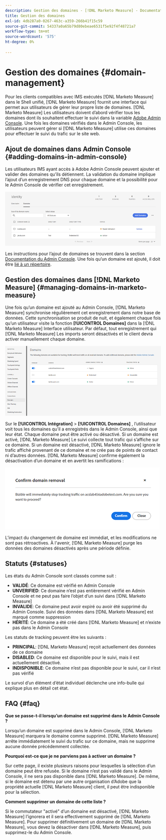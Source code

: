```yaml
---
description: Gestion des domaines - [!DNL Marketo Measure] - Documentation du produit
title: Gestion des domaines
exl-id: 4db287a0-0267-463c-a359-266b41f15c59
source-git-commit: 54337a0a65b79d80ebeae6531f5e92f4f48721a7
workflow-type: tm+mt
source-wordcount: '575'
ht-degree: 0%

---
```


# Gestion des domaines {#domain-management}

Pour les clients compatibles avec IMS exécutés [!DNL Marketo Measure] dans le Shell unifié, [!DNL Marketo Measure] fournit une interface qui permet aux utilisateurs de gérer leur propre liste de domaines. [!DNL Marketo Measure] Les utilisateurs doivent d’abord vérifier tous les domaines dont ils souhaitent effectuer le suivi dans la variable [Adobe Admin Console](https://adminconsole.adobe.com/). Une fois les domaines vérifiés dans le Admin Console, les utilisateurs peuvent gérer si [!DNL Marketo Measure] utilise ces domaines pour effectuer le suivi du trafic sur le site web.

## Ajout de domaines dans Admin Console {#adding-domains-in-admin-console}

Les utilisateurs IMS ayant accès à Adobe Admin Console peuvent ajouter et valider des domaines qu’ils détiennent. La validation du domaine implique l’ajout d’un enregistrement DNS pour chaque domaine et la possibilité pour le Admin Console de vérifier cet enregistrement.

![](assets/domain-management-1.png)

Les instructions pour l’ajout de domaines se trouvent dans la section [Documentation du Admin Console](https://helpx.adobe.com/enterprise/using/set-up-identity.html#setup-domains). Une fois qu’un domaine est ajouté, il doit être [lié à un répertoire](https://helpx.adobe.com/enterprise/using/set-up-identity.html#link-domains-to-directories).

## Gestion des domaines dans [!DNL Marketo Measure] {#managing-domains-in-marketo-measure}

Une fois qu’un domaine est ajouté au Admin Console, [!DNL Marketo Measure] synchronise régulièrement cet enregistrement dans notre base de données. Cette synchronisation se produit de nuit, et également chaque fois qu’un utilisateur visite la fonction **[!UICONTROL Domaines]** dans la [!DNL Marketo Measure] Interface utilisateur. Par défaut, tout enregistrement qui [!DNL Marketo Measure] Les imports seront désactivés et le client devra activer manuellement chaque domaine.

![](assets/domain-management-2.png)

Sur le **[!UICONTROL Intégration]** > **[!UICONTROL Domaines]** , l’utilisateur voit tous les domaines qu’il a enregistrés dans le Admin Console, ainsi que leur état. Chaque domaine peut être activé ou désactivé. Si un domaine est activé, [!DNL Marketo Measure] Le suivi collecte tout trafic qui s’affiche sur ce domaine. Si un domaine est désactivé, [!DNL Marketo Measure] ignore le trafic affiché provenant de ce domaine et ne crée pas de points de contact ni d’autres données. [!DNL Marketo Measure] confirme également la désactivation d’un domaine et en avertit les ramifications :

![](assets/domain-management-3.png)

L’impact du changement de domaine est immédiat, et les modifications ne sont pas rétroactives. À l&#39;avenir, [!DNL Marketo Measure] purge les données des domaines désactivés après une période définie.

## Statuts {#statuses}

Les états du Admin Console sont classés comme suit :

* **VALIDÉ**: Ce domaine est vérifié en Admin Console
* **UNVERIFIED**: Ce domaine n’est pas entièrement vérifié en Admin Console et ne peut pas faire l’objet d’un suivi dans [!DNL Marketo Measure]
* **INVALIDE**: Ce domaine peut avoir expiré ou avoir été supprimé du Admin Console. Suivi des données dans [!DNL Marketo Measure] est marqué comme suppression
* **HÉRITÉ**: Ce domaine a été créé dans [!DNL Marketo Measure] et n’existe pas dans le Admin Console

Les statuts de tracking peuvent être les suivants :

* **PRINCIPAL**: [!DNL Marketo Measure] reçoit actuellement des données de ce domaine
* **DISABLED**: Ce domaine est disponible pour le suivi, mais il est actuellement désactivé.
* **INDISPONIBLE**: Ce domaine n’est pas disponible pour le suivi, car il n’est pas vérifié

Le survol d’un élément d’état individuel déclenche une info-bulle qui explique plus en détail cet état.

## FAQ {#faq}

**Que se passe-t-il lorsqu’un domaine est supprimé dans le Admin Console ?**

Lorsqu’un domaine est supprimé dans le Admin Console, [!DNL Marketo Measure] marquera le domaine comme supprimé. [!DNL Marketo Measure] arrête immédiatement le suivi du trafic sur ce domaine, mais ne supprime aucune donnée précédemment collectée.

**Pourquoi est-ce que je ne parviens pas à activer un domaine ?**

Sur cette page, il existe plusieurs raisons pour lesquelles la sélection d’un domaine peut être refusée. Si le domaine n’est pas validé dans le Admin Console, il ne sera pas disponible dans [!DNL Marketo Measure]. De même, si le domaine est détenu par une autre organisation d’Adobe que la propriété actuelle [!DNL Marketo Measure] client, il peut être indisponible pour la sélection.

**Comment supprimer un domaine de cette liste ?**

Si le commutateur &quot;activé&quot; d’un domaine est désactivé, [!DNL Marketo Measure] l’ignorera et il sera effectivement supprimé de [!DNL Marketo Measure]. Pour supprimer définitivement un domaine de [!DNL Marketo Measure], vous devez la désactiver dans [!DNL Marketo Measure], puis supprimez-le du Admin Console.
